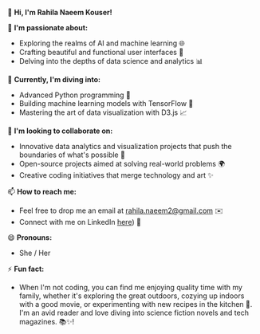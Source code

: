 👋 **Hi, I'm Rahila Naeem Kouser!**

👀 **I'm passionate about:** 
- Exploring the realms of AI and machine learning 🌐
- Crafting beautiful and functional user interfaces 🎨
- Delving into the depths of data science and analytics 📊

🌱 **Currently, I'm diving into:** 
- Advanced Python programming 🐍
- Building machine learning models with TensorFlow 🤖
- Mastering the art of data visualization with D3.js 📈

💞️ **I'm looking to collaborate on:** 
- Innovative data analytics and visualization projects that push the boundaries of what's possible 🚀
- Open-source projects aimed at solving real-world problems 🌍
- Creative coding initiatives that merge technology and art ✨

📫 **How to reach me:** 
- Feel free to drop me an email at [rahila.naeem2@gmail.com](mailto:rahila.naeem2@gmail.com) ✉️
- Connect with me on LinkedIn [here](http://www.linkedin.com/in/rahila-naeem-kouser-63a881249)) 🔗

😄 **Pronouns:** 
- She / Her

⚡ **Fun fact:** 
- When I'm not coding, you can find me enjoying quality time with my family, whether it's exploring the great outdoors, cozying up indoors with a good movie, or experimenting with new recipes in the kitchen 🍳. I'm an avid reader and love diving into science fiction novels and tech magazines. 📚✨!

